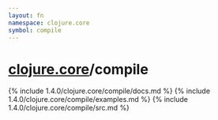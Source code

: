 ```yaml
---
layout: fn
namespace: clojure.core
symbol: compile
---
```


# [clojure.core](../)/compile

{% include 1.4.0/clojure.core/compile/docs.md %}
{% include 1.4.0/clojure.core/compile/examples.md %}
{% include 1.4.0/clojure.core/compile/src.md %}

